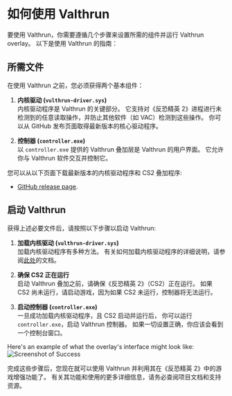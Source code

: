 # 如何使用 Valthrun
要使用 Valthrun，你需要遵循几个步骤来设置所需的组件并运行 Valthrun overlay。
以下是使用 Valthrun 的指南：

## 所需文件
在使用 Valthrun 之前，您必须获得两个基本组件：

1. **内核驱动 (`vulthrun-driver.sys`)**  
内核驱动程序是 Valthrun 的关键部分。
它支持对《反恐精英 2》进程进行未检测到的任意读取操作，并防止其他软件（如 VAC）检测到这些操作。
你可以从 GitHub 发布页面取得最新版本的核心驱动程序。

2. **控制器 (`controller.exe`)**  
以 `controller.exe` 提供的 Valthrun 叠加层是 Valthrun 的用户界面。 
它允许你与 Valthrun 软件交互并控制它。

您可以从以下页面下载最新版本的内核驱动程序和 CS2 叠加程序:
 - [GitHub release page](https://github.com/Valthrun/Valthrun/releases).

## 启动 Valthrun
获得上述必要文件后，请按照以下步骤以启动 Valthrun:

1. **加载内核驱动 (`vulthrun-driver.sys`)**  
加载内核驱动程序有多种方法。
有关如何加载内核驱动程序的详细说明，请参阅[此处](/zh-cn/010_getting-started/020_driver.md)的文档。

1. **确保 CS2 正在运行**  
启动 Valthrun 叠加之前，请确保《反恐精英 2》（CS2）正在运行。
如果 CS2 尚未运行，请启动游戏，因为如果 CS2 未运行，控制器将无法运行。

1. **启动控制器 (`controller.exe`)**  
一旦成功加载内核驱动程序，且 CS2 启动并运行后，
你可以运行 `controller.exe`，启动 Valthrun 控制器。
如果一切设置正确，你应该会看到一个控制台窗口。

Here's an example of what the overlay's interface might look like:
![Screenshot of Success](../../_media/screenshot_controller_success.png)

完成这些步骤后，您现在就可以使用 Valthrun 并利用其在《反恐精英 2》中的游戏增强功能了。 
有关其功能和使用的更多详细信息，请务必查阅项目文档和支持资源。